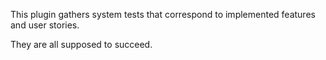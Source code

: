 This plugin gathers system tests that correspond to implemented features and user stories.

They are all supposed to succeed.